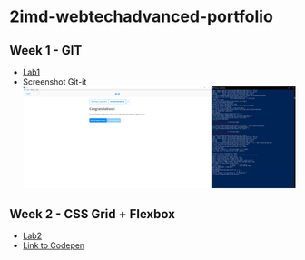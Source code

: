 # 2imd-webtechadvanced-portfolio

## Week 1 - GIT
- [Lab1](./lab1-git/README.md)
- Screenshot Git-it
![Git-it](./lab1-git/git-screenshot.png)

## Week 2 - CSS Grid + Flexbox
- [Lab2](./lab2/README.md)
- [Link to Codepen](https://codepen.io/Tauriel/pen/ExNoyGv)
